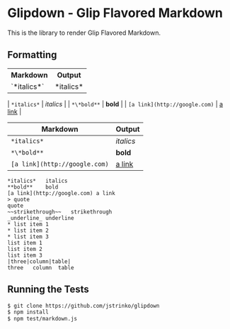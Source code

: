Glipdown - Glip Flavored Markdown
=================================

This is the library to render Glip Flavored Markdown.

## Formatting

<table><tr><th>Markdown</th><th>Output</th></tr>
<tr><td>`*italics*`</td><td>*italics*</td></tr>
</table>

| `*italics*` | *italics* |
| `*\*bold**` | **bold** |
| `[a link](http://google.com)` | [a link](http://google.com) |

| Markdown | Output |
|----------|--------|
| `*italics*` | *italics* |
| `*\*bold**` | **bold** |
| `[a link](http://google.com)` | [a link](http://google.com) |


```
*italics*	italics
**bold**	bold
[a link](http://google.com)	a link
> quote	
quote
~~strikethrough~~	strikethrough
_underline_	underline
* list item 1
* list item 2
* list item 3	
list item 1
list item 2
list item 3
|three|column|table|	
three	column	table
```

## Running the Tests

```bash
$ git clone https://github.com/jstrinko/glipdown
$ npm install
$ npm test/markdown.js
```
